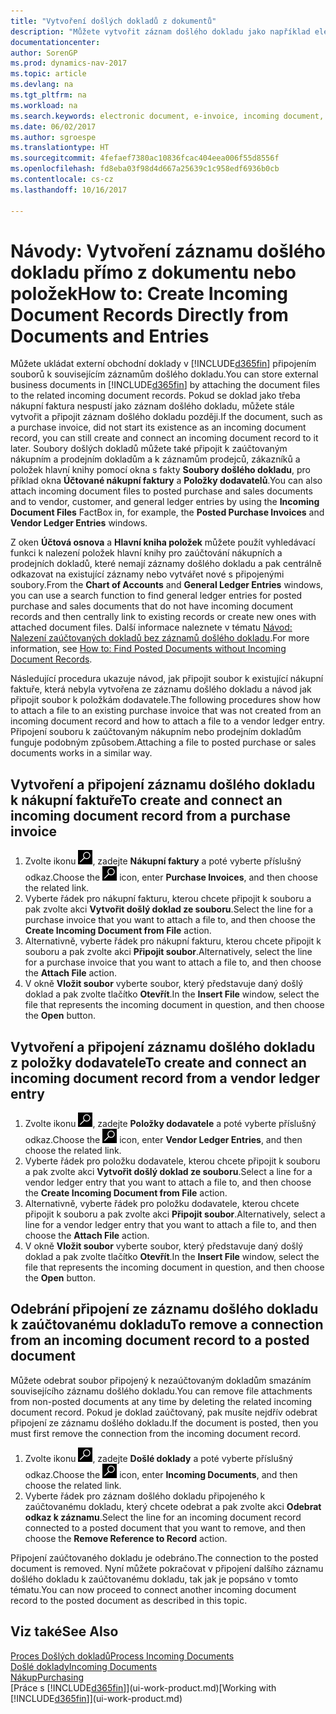 ```yaml
---
title: "Vytvoření došlých dokladů z dokumentů"
description: "Můžete vytvořit záznam došlého dokladu jako například elektronické faktury a řízení úkolů OCR, eCommerce a výměny dokumentů."
documentationcenter: 
author: SorenGP
ms.prod: dynamics-nav-2017
ms.topic: article
ms.devlang: na
ms.tgt_pltfrm: na
ms.workload: na
ms.search.keywords: electronic document, e-invoice, incoming document, OCR, ecommerce, document exchange, import invoice
ms.date: 06/02/2017
ms.author: sgroespe
ms.translationtype: HT
ms.sourcegitcommit: 4fefaef7380ac10836fcac404eea006f55d8556f
ms.openlocfilehash: fd8eba03f98d4d667a25639c1c958edf6936b0cb
ms.contentlocale: cs-cz
ms.lasthandoff: 10/16/2017

---
```

# <a name="how-to-create-incoming-document-records-directly-from-documents-and-entries"></a><span data-ttu-id="6f375-103">Návody: Vytvoření záznamu došlého dokladu přímo z dokumentu nebo položek</span><span class="sxs-lookup"><span data-stu-id="6f375-103">How to: Create Incoming Document Records Directly from Documents and Entries</span></span>
<span data-ttu-id="6f375-104">Můžete ukládat externí obchodní doklady v [!INCLUDE[d365fin](includes/d365fin_md.md)] připojením souborů k souvisejícím záznamům došlého dokladu.</span><span class="sxs-lookup"><span data-stu-id="6f375-104">You can store external business documents in [!INCLUDE[d365fin](includes/d365fin_md.md)] by attaching the document files to the related incoming document records.</span></span> <span data-ttu-id="6f375-105">Pokud se doklad jako třeba nákupní faktura nespustí jako záznam došlého dokladu, můžete stále vytvořit a připojit záznam došlého dokladu později.</span><span class="sxs-lookup"><span data-stu-id="6f375-105">If the document, such as a purchase invoice, did not start its existence as an incoming document record, you can still create and connect an incoming document record to it later.</span></span> <span data-ttu-id="6f375-106">Soubory došlých dokladů můžete také připojit k zaúčtovaným nákupním a prodejním dokladům a k záznamům prodejců, zákazníků a položek hlavní knihy pomocí okna s fakty **Soubory došlého dokladu**, pro příklad okna **Účtované nákupní faktury** a **Položky dodavatelů**.</span><span class="sxs-lookup"><span data-stu-id="6f375-106">You can also attach incoming document files to posted purchase and sales documents and to vendor, customer, and general ledger entries by using the **Incoming Document Files** FactBox in, for example, the **Posted Purchase Invoices** and **Vendor Ledger Entries** windows.</span></span>

<span data-ttu-id="6f375-107">Z oken **Účtová osnova** a **Hlavní kniha položek** můžete použít vyhledávací funkci k nalezení položek hlavní knihy pro zaúčtování nákupních a prodejních dokladů, které nemají záznamy došlého dokladu a pak centrálně odkazovat na existující záznamy nebo vytvářet nové s připojenými soubory.</span><span class="sxs-lookup"><span data-stu-id="6f375-107">From the **Chart of Accounts** and **General Ledger Entries** windows, you can use a search function to find general ledger entries for posted purchase and sales documents that do not have incoming document records and then centrally link to existing records or create new ones with attached document files.</span></span> <span data-ttu-id="6f375-108">Další informace naleznete v tématu [Návod: Nalezení zaúčtovaných dokladů bez záznamů došlého dokladu](across-how-find-posted-documents-without-income-document-records.md).</span><span class="sxs-lookup"><span data-stu-id="6f375-108">For more information, see [How to: Find Posted Documents without Incoming Document Records](across-how-find-posted-documents-without-income-document-records.md).</span></span>

<span data-ttu-id="6f375-109">Následující procedura ukazuje návod, jak připojit soubor k existující nákupní faktuře, která nebyla vytvořena ze záznamu došlého dokladu a návod jak připojit soubor k položkám dodavatele.</span><span class="sxs-lookup"><span data-stu-id="6f375-109">The following procedures show how to attach a file to an existing purchase invoice that was not created from an incoming document record and how to attach a file to a vendor ledger entry.</span></span> <span data-ttu-id="6f375-110">Připojení souboru k zaúčtovaným nákupním nebo prodejním dokladům funguje podobným způsobem.</span><span class="sxs-lookup"><span data-stu-id="6f375-110">Attaching a file to posted purchase or sales documents works in a similar way.</span></span>

## <a name="to-create-and-connect-an-incoming-document-record-from-a-purchase-invoice"></a><span data-ttu-id="6f375-111">Vytvoření a připojení záznamu došlého dokladu k nákupní faktuře</span><span class="sxs-lookup"><span data-stu-id="6f375-111">To create and connect an incoming document record from a purchase invoice</span></span>
1. <span data-ttu-id="6f375-112">Zvolte ikonu ![Vyhledat stránku nebo sestavu](media/ui-search/search_small.png "Ikona Vyhledat stránku nebo sestavu"), zadejte **Nákupní faktury** a poté vyberte příslušný odkaz.</span><span class="sxs-lookup"><span data-stu-id="6f375-112">Choose the ![Search for Page or Report](media/ui-search/search_small.png "Search for Page or Report icon") icon, enter **Purchase Invoices**, and then choose the related link.</span></span>
2. <span data-ttu-id="6f375-113">Vyberte řádek pro nákupní fakturu, kterou chcete připojit k souboru a pak zvolte akci **Vytvořit došlý doklad ze souboru**.</span><span class="sxs-lookup"><span data-stu-id="6f375-113">Select the line for a purchase invoice that you want to attach a file to, and then choose the **Create Incoming Document from File** action.</span></span>
3. <span data-ttu-id="6f375-114">Alternativně, vyberte řádek pro nákupní fakturu, kterou chcete připojit k souboru a pak zvolte akci **Připojit soubor**.</span><span class="sxs-lookup"><span data-stu-id="6f375-114">Alternatively, select the line for a purchase invoice that you want to attach a file to, and then choose the **Attach File** action.</span></span>
4. <span data-ttu-id="6f375-115">V okně **Vložit soubor** vyberte soubor, který představuje daný došlý doklad a pak zvolte tlačítko **Otevřít**.</span><span class="sxs-lookup"><span data-stu-id="6f375-115">In the **Insert File** window, select the file that represents the incoming document in question, and then choose the **Open** button.</span></span>

## <a name="to-create-and-connect-an-incoming-document-record-from-a-vendor-ledger-entry"></a><span data-ttu-id="6f375-116">Vytvoření a připojení záznamu došlého dokladu z položky dodavatele</span><span class="sxs-lookup"><span data-stu-id="6f375-116">To create and connect an incoming document record from a vendor ledger entry</span></span>
1. <span data-ttu-id="6f375-117">Zvolte ikonu ![Vyhledat stránku nebo sestavu](media/ui-search/search_small.png "Ikona Vyhledat stránku nebo sestavu"), zadejte **Položky dodavatele** a poté vyberte příslušný odkaz.</span><span class="sxs-lookup"><span data-stu-id="6f375-117">Choose the ![Search for Page or Report](media/ui-search/search_small.png "Search for Page or Report icon") icon, enter **Vendor Ledger Entries**, and then choose the related link.</span></span>
2. <span data-ttu-id="6f375-118">Vyberte řádek pro položku dodavatele, kterou chcete připojit k souboru a pak zvolte akci **Vytvořit došlý doklad ze souboru**.</span><span class="sxs-lookup"><span data-stu-id="6f375-118">Select a line for a vendor ledger entry that you want to attach a file to, and then choose the **Create Incoming Document from File** action.</span></span>
3. <span data-ttu-id="6f375-119">Alternativně, vyberte řádek pro položku dodavatele, kterou chcete připojit k souboru a pak zvolte akci **Připojit soubor**.</span><span class="sxs-lookup"><span data-stu-id="6f375-119">Alternatively, select a line for a vendor ledger entry that you want to attach a file to, and then choose the **Attach File** action.</span></span>
4. <span data-ttu-id="6f375-120">V okně **Vložit soubor** vyberte soubor, který představuje daný došlý doklad a pak zvolte tlačítko **Otevřít**.</span><span class="sxs-lookup"><span data-stu-id="6f375-120">In the **Insert File** window, select the file that represents the incoming document in question, and then choose the **Open** button.</span></span>

## <a name="to-remove-a-connection-from-an-incoming-document-record-to-a-posted-document"></a><span data-ttu-id="6f375-121">Odebrání připojení ze záznamu došlého dokladu k zaúčtovanému dokladu</span><span class="sxs-lookup"><span data-stu-id="6f375-121">To remove a connection from an incoming document record to a posted document</span></span>
<span data-ttu-id="6f375-122">Můžete odebrat soubor připojený k nezaúčtovaným dokladům smazáním souvisejícího záznamu došlého dokladu.</span><span class="sxs-lookup"><span data-stu-id="6f375-122">You can remove file attachments from non-posted documents at any time by deleting the related incoming document record.</span></span> <span data-ttu-id="6f375-123">Pokud je doklad zaúčtovaný, pak musíte nejdřív odebrat připojení ze záznamu došlého dokladu.</span><span class="sxs-lookup"><span data-stu-id="6f375-123">If the document is posted, then you must first remove the connection from the incoming document record.</span></span>

1. <span data-ttu-id="6f375-124">Zvolte ikonu ![Vyhledat stránku nebo sestavu](media/ui-search/search_small.png "Ikona Vyhledat stránku nebo sestavu"), zadejte **Došlé doklady** a poté vyberte příslušný odkaz.</span><span class="sxs-lookup"><span data-stu-id="6f375-124">Choose the ![Search for Page or Report](media/ui-search/search_small.png "Search for Page or Report icon") icon, enter **Incoming Documents**, and then choose the related link.</span></span>
2. <span data-ttu-id="6f375-125">Vyberte řádek pro záznam došlého dokladu připojeného k zaúčtovanému dokladu, který chcete odebrat a pak zvolte akci **Odebrat odkaz k záznamu**.</span><span class="sxs-lookup"><span data-stu-id="6f375-125">Select the line for an incoming document record connected to a posted document that you want to remove, and then choose the **Remove Reference to Record** action.</span></span>

<span data-ttu-id="6f375-126">Připojení zaúčtovaného dokladu je odebráno.</span><span class="sxs-lookup"><span data-stu-id="6f375-126">The connection to the posted document is removed.</span></span> <span data-ttu-id="6f375-127">Nyní můžete pokračovat v připojení dalšího záznamu došlého dokladu k zaúčtovanému dokladu, tak jak je popsáno v tomto tématu.</span><span class="sxs-lookup"><span data-stu-id="6f375-127">You can now proceed to connect another incoming document record to the posted document as described in this topic.</span></span>

## <a name="see-also"></a><span data-ttu-id="6f375-128">Viz také</span><span class="sxs-lookup"><span data-stu-id="6f375-128">See Also</span></span>
[<span data-ttu-id="6f375-129">Proces Došlých dokladů</span><span class="sxs-lookup"><span data-stu-id="6f375-129">Process Incoming Documents</span></span>](across-process-income-documents.md)  
[<span data-ttu-id="6f375-130">Došlé doklady</span><span class="sxs-lookup"><span data-stu-id="6f375-130">Incoming Documents</span></span>](across-income-documents.md)  
[<span data-ttu-id="6f375-131">Nákup</span><span class="sxs-lookup"><span data-stu-id="6f375-131">Purchasing</span></span>](purchasing-manage-purchasing.md)  
<span data-ttu-id="6f375-132">[Práce s [!INCLUDE[d365fin](includes/d365fin_md.md)]](ui-work-product.md)</span><span class="sxs-lookup"><span data-stu-id="6f375-132">[Working with [!INCLUDE[d365fin](includes/d365fin_md.md)]](ui-work-product.md)</span></span>

